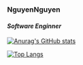 ### NguyenNguyen
#### _Software Enginner_

[![Anurag's GitHub stats](https://github-readme-stats.vercel.app/api?username=thanhnguyennguyen&show_icons=true&theme=radical&count_private=true)](https://github.com/thanhnguyennguyen)


[![Top Langs](https://github-readme-stats.vercel.app/api/top-langs/?username=thanhnguyennguyen&layout=compact&count_private=true)](https://github.com/thanhnguyennguyen)
